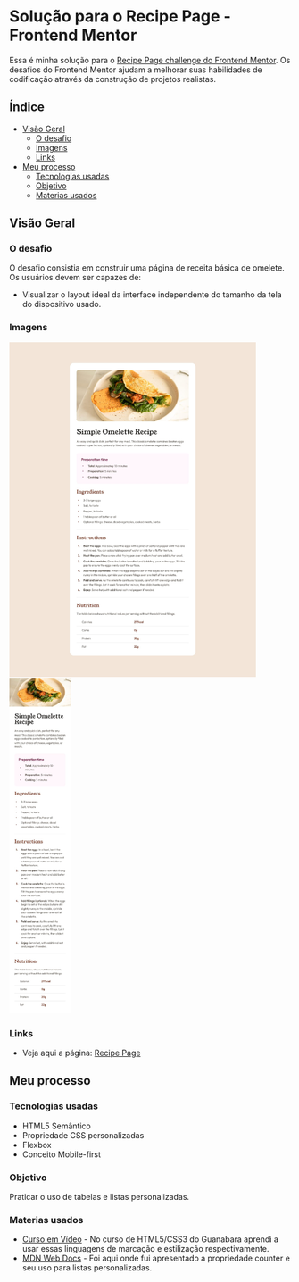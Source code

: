 #  Solução para o Recipe Page - Frontend Mentor

Essa é minha solução para o [Recipe Page challenge do Frontend Mentor](https://www.frontendmentor.io/challenges/recipe-page-KiTsR8QQKm). Os desafios do Frontend Mentor ajudam a melhorar suas habilidades de codificação através da construção de projetos realistas.

## Índice

- [Visão Geral](#visão-geral)
  - [O desafio](#o-desafio)
  - [Imagens](#imagens)
  - [Links](#links)
- [Meu processo](#meu-processo)
  - [Tecnologias usadas](#tecnologias-usadas)
  - [Objetivo](#objetivo)
  - [Materias usados](#materias-usados)

## Visão Geral

### O desafio

O desafio consistia em construir uma página de receita básica de omelete. Os usuários devem ser capazes de:

- Visualizar o layout ideal da interface independente do tamanho da tela do dispositivo usado.


### Imagens

<img src="design/desktop-design.jpg" height= 600px>
<img src="design/mobile-design.jpg" height= 600px>


### Links

- Veja aqui a página: [Recipe Page](https://randyrobson.github.io/recipe-page-frontend-mentor/index.html)

## Meu processo

### Tecnologias usadas

- HTML5 Semântico
- Propriedade CSS personalizadas
- Flexbox
- Conceito Mobile-first


### Objetivo

Praticar o uso de tabelas e listas personalizadas.



### Materias usados

- [Curso em Vídeo](https://www.youtube.com/playlist?list=PLHz_AreHm4dkZ9-atkcmcBaMZdmLHft8n) - No curso de HTML5/CSS3 do Guanabara aprendi a usar essas linguagens de marcação e estilização respectivamente.
- [MDN Web Docs](https://developer.mozilla.org/pt-BR/docs/Web/CSS/CSS_counter_styles/Using_CSS_counters) - Foi aqui onde fui apresentado a propriedade counter e seu uso para listas personalizadas.